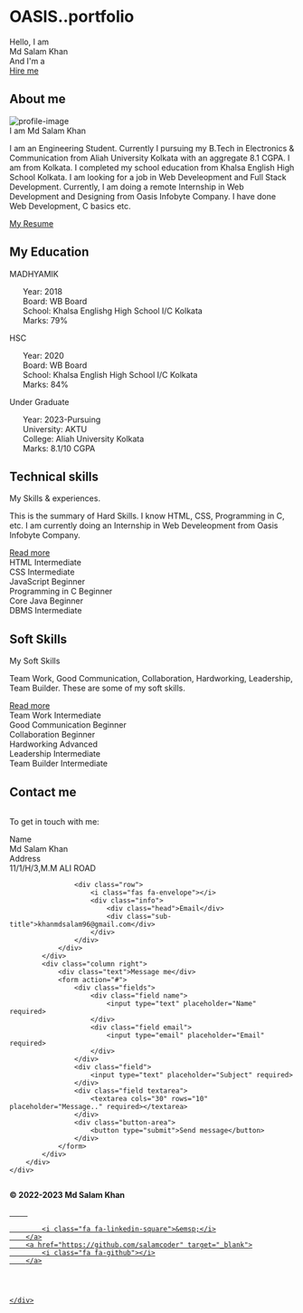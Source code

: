 # OASIS..portfolio
<!-- home -->
<section class="home" id="home">
    <div class="max-width">
        <div class="home-content">
            <div class="text-1">Hello, I am </div>
            <div class="text-2">Md Salam Khan</div>
            <div class="text-3">And I'm a <span class="typing"></span></div>
            <a href="mailto:khanmdsalam96@gmail.com">Hire me</a>
        </div>
    </div>
</section>

<!-- about me -->
<section class="about" id="about">
    <div class="max-width">
        <h2 class="title">About me</h2>
        <div class="about-content">
            <div class="column left">
                <img src="images/profile.jpg" alt="profile-image">
            </div>
            <div class="column right">
                <div class="text">I am Md Salam Khan  </div>
                <p>I am an Engineering Student. Currently I pursuing my B.Tech in Electronics & Communication from Aliah University Kolkata with an aggregate 8.1 CGPA. I am from Kolkata. I completed my school education from Khalsa English High School Kolkata. I am looking for a job in Web Develeopment and Full Stack Development. Currently, I am doing a remote
                    Internship in Web Development and Designing from Oasis Infobyte Company. I have done Web Development, C basics
                    etc.
                </p>
                <a href="Salam-Khan-Resume.pdf" target="_blank">My Resume</a>
            </div>
        </div>
    </div>
</section>

<!-- education -->
<section class="services" id="services">
    <div class="max-width">
        <h2 class="title">My Education</h2>
        <div class="serv-content">
            <div class="card">
                <div class="box">
                    <i class="fas fa-pen"></i>
                    <div class="text">MADHYAMIK</div>
                        <ul style="list-style-type:none">
                            <li>Year:   2018</li>
                            <li>Board:  WB Board</li>
                            <li>School: Khalsa Englishg High School I/C Kolkata</li>
                            <li>Marks:  79%</li>
                        </ul>
                </div>
            </div>
            <div class="card">
                <div class="box">
                    <i class="fas fa-book"></i>
                    <div class="text">HSC</div>
                    <ul style="list-style-type:none">
                        <li>Year:   2020</li>
                        <li>Board:  WB Board</li>
                        <li>School: Khalsa English High School I/C Kolkata</li>
                        <li>Marks:  84%</li>
                    </ul>
                </div>
            </div>
            <div class="card">
                <div class="box">
                    <i class="fas fa-laptop"></i>
                    <div class="text">Under Graduate</div>
                    <ul style="list-style-type:none">
                        <li>Year:   2023-Pursuing</li>
                        <li>University: AKTU</li>
                        <li>College:   Aliah University Kolkata</li>
                        <li>Marks:  8.1/10 CGPA</li>
                    </ul>
                </div>
            </div>
           </div>
        </div>
    </div>
</section>

<!-- technical skills -->
<section class="skills" id="skills">
    <div class="max-width">
        <h2 class="title">Technical skills</h2>
        <div class="skills-content">
            <div class="column left">
                <div class="text">My Skills & experiences.</div>
                <p>This is the summary of Hard Skills. I know HTML, CSS, Programming in C,
                    etc. I am currently doing an Internship in Web Develeopment from Oasis Infobyte Company.
                </p>
                <a href="#">Read more</a>
            </div>
            <div class="column right">
                <div class="bars">
                    <div class="info">
                        <span>HTML</span>
                        <span>Intermediate</span>
                    </div>
                    <div class="line html"></div>
                </div>
                <div class="bars">
                    <div class="info">
                        <span>CSS</span>
                        <span>Intermediate</span>
                    </div>
                    <div class="line css"></div>
                </div>
                <div class="bars">
                    <div class="info">
                        <span>JavaScript</span>
                        <span>Beginner</span>
                    </div>
                    <div class="line js"></div>
                </div>
                <div class="bars">
                    <div class="info">
                        <span>Programming in C</span>
                        <span>Beginner</span>
                    </div>
                    <div class="line c"></div>
                </div>
                <div class="bars">
                    <div class="info">
                        <span>Core Java</span>
                        <span>Beginner</span>
                    </div>
                    <div class="line cj"></div>
                </div>
                <div class="bars">
                    <div class="info">
                        <span>DBMS</span>
                        <span>Intermediate</span>
                    </div>
                    <div class="line dbms"></div>
                </div>
            </div>
        </div>
    </div>
</section>

 <!-- soft skills -->
<section class="skills" id="skills">
    <div class="max-width">
        <h2 class="title">Soft Skills</h2>
        <div class="skills-content">
            <div class="column left">
                <div class="text">My Soft Skills</div>
                <p>Team Work, Good Communication, Collaboration, Hardworking, Leadership, Team Builder. These are some
                    of my soft skills.
                </p>
                <a href="#">Read more</a>
            </div>
            <div class="column right">
                <div class="bars">
                    <div class="info">
                        <span>Team Work</span>
                        <span>Intermediate</span>
                    </div>
                    <div class="line tw"></div>
                </div>
                <div class="bars">
                    <div class="info">
                        <span>Good Communication</span>
                        <span>Beginner</span>
                    </div>
                    <div class="line gc"></div>
                </div>
                <div class="bars">
                    <div class="info">
                        <span>Collaboration</span>
                        <span>Beginner</span>
                    </div>
                    <div class="line cl"></div>
                </div>
                <div class="bars">
                    <div class="info">
                        <span>Hardworking</span>
                        <span>Advanced</span>
                    </div>
                    <div class="line h"></div>
                </div>
                <div class="bars">
                    <div class="info">
                        <span>Leadership</span>
                        <span>Intermediate</span>
                    </div>
                    <div class="line l"></div>
                </div>
                <div class="bars">
                    <div class="info">
                        <span>Team Builder</span>
                        <span>Intermediate</span>
                    </div>
                    <div class="line tb"></div>
            </div>
        </div>
    </div>
</section>


<!-- contact section start -->
<section class="contact" id="contact">
    <div class="max-width">
        <h2 class="title">Contact me</h2>
        <div class="contact-content">
            <div class="column left">
                <p>To get in touch with me: </p>
                <div class="icons">
                    <div class="row">
                        <i class="fas fa-user"></i>
                        <div class="info">
                            <div class="head">Name</div>
                            <div class="sub-title">Md Salam Khan</div>
                        </div>
                    </div>
                    <div class="row">
                        <i class="fas fa-map-marker-alt"></i>
                        <div class="info">
                            <div class="head">Address</div>
                            <div class="sub-title">11/1/H/3,M.M ALI ROAD</div>
                        </div>
                    </div>

                    <div class="row">
                        <i class="fas fa-envelope"></i>
                        <div class="info">
                            <div class="head">Email</div>
                            <div class="sub-title">khanmdsalam96@gmail.com</div>
                        </div>
                    </div>
                </div>
            </div>
            <div class="column right">
                <div class="text">Message me</div>
                <form action="#">
                    <div class="fields">
                        <div class="field name">
                            <input type="text" placeholder="Name" required>
                        </div>
                        <div class="field email">
                            <input type="email" placeholder="Email" required>
                        </div>
                    </div>
                    <div class="field">
                        <input type="text" placeholder="Subject" required>
                    </div>
                    <div class="field textarea">
                        <textarea cols="30" rows="10" placeholder="Message.." required></textarea>
                    </div>
                    <div class="button-area">
                        <button type="submit">Send message</button>
                    </div>
                </form>
            </div>
        </div>
    </div>
</section>

<!-- footer section start -->
<footer>
    <p><b>© 2022-2023 Md Salam Khan</b></p>
    <div class="social">
        <a href="https://www.facebook.com/profile.php?id=100012786284930&mibextid=ZbWKwL" target="_blank">
            <i class="fa fa-facebook-f">&emsp;</i>
        </a>
        <a href="https://www.instagram.com/official_md_salam_khan_0786_/" target="_blank">
            <i class="fa fa-instagram">&emsp;</i>
        </a>
        <a href="https://www.linkedin.com/www.linkedin.com/in/md-salam-khan-985865251/" target="_blank">

            <i class="fa fa-linkedin-square">&emsp;</i>
        </a>
        <a href="https://github.com/salamcoder" target="_blank">
            <i class="fa fa-github"></i>
        </a>




    </div>
</footer>


<script src="script.js"></script>
